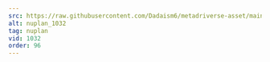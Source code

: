 ```yaml
---
src: https://raw.githubusercontent.com/Dadaism6/metadriverse-asset/main/script-nuplan-output-newcompressed/nuplan_1032.mp4
alt: nuplan_1032
tag: nuplan
vid: 1032
order: 96
---
```

